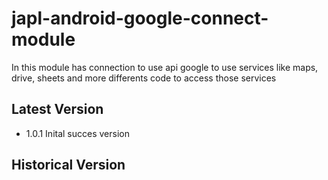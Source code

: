 # japl-android-google-connect-module
In this module has connection to use api google to use services like maps, drive, sheets and more differents code to access those services

## Latest Version 

- 1.0.1 Inital succes version

## Historical Version
